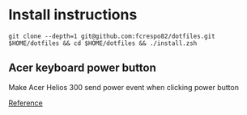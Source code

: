 # Install instructions

```shell
git clone --depth=1 git@github.com:fcrespo82/dotfiles.git $HOME/dotfiles && cd $HOME/dotfiles && ./install.zsh
```

## Acer keyboard power button

Make Acer Helios 300 send power event when clicking power button

[Reference](root/etc/udev/hwdb.d/70-acer.hwdb)
